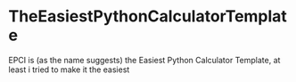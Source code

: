 # TheEasiestPythonCalculatorTemplate
EPCI is (as the name suggests) the Easiest Python Calculator Template, at least i tried to make it the easiest

